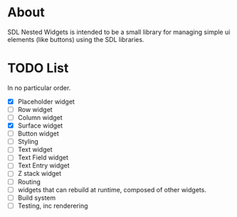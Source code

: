 # About

SDL Nested Widgets is intended to be a small library for managing simple ui elements (like buttons) using the SDL libraries.

# TODO List

In no particular order.

- [x] Placeholder widget
- [ ] Row widget
- [ ] Column widget
- [x] Surface widget
- [ ] Button widget
- [ ] Styling
- [ ] Text widget
- [ ] Text Field widget
- [ ] Text Entry widget
- [ ] Z stack widget
- [ ] Routing
- [ ] widgets that can rebuild at runtime, composed of other widgets.
- [ ] Build system
- [ ] Testing, inc renderering